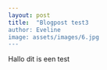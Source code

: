 ```yaml
---
layout: post
title:  "Blogpost test3
author: Eveline
image: assets/images/6.jpg
---
```



Hallo dit is een test

